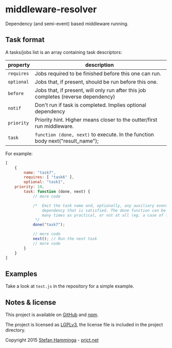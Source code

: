 # middleware-resolver
Dependency (and semi-event) based middleware running.

## Task format
A tasks/jobs list is an array containing task descriptors:

property | description
---|---
`requires` | Jobs required to be finished before this one can run.
`optional` | Jobs that, if present, should be run before this one.
`before` | Jobs that, if present, will only run after this job completes (reverse dependency)
`notif` | Don't run if task is completed. Implies optional dependency
`priority` | Priority hint. Higher means closer to the outter/first run middleware.
`task` | `function (done, next)` to execute. In the function body next("result_name");

For example:
```javascript
[
    {
        name: "task7",
        requires: [ "task6" ],
        optional: "task1",
	priority: 10,
        task: function (done, next) {
            // more code

            /*  Emit the task name and, optionally, any auxiliary event /
                dependency that is satisfied. The done function can be used as
                many times as practical, or not at all (eg. a case of failure).
             */
            done("task7");

            // more code
            next(); // Run the next task
            // more code
        }
    }
]

```

## Examples

Take a look at `test.js` in the repository for a simple example.

## Notes & license
This project is available on [GitHub](https://github.com/StefanHamminga/node-middleware-resolver) and [npm](https://www.npmjs.com/package/middleware-resolver).

The project is licensed as [LGPLv3](http://www.gnu.org/licenses/lgpl-3.0.html), the license file is included in the project directory.

Copyright 2015 [Stefan Hamminga](mailto:stefan@prjct.net) - [prjct.net](https://prjct.net)
